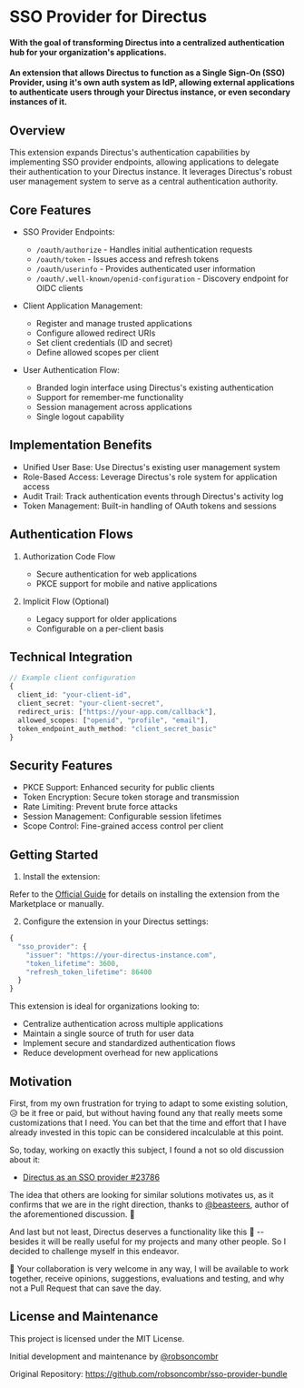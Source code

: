 # SSO Provider for Directus

#### With the goal of transforming Directus into a centralized authentication hub for your organization's applications.

#### An extension that allows Directus to function as a Single Sign-On (SSO) Provider, using it's own auth system as IdP, allowing external applications to authenticate users through your Directus instance, or even secondary instances of it.

## Overview

This extension expands Directus's authentication capabilities by implementing SSO provider endpoints, allowing applications to delegate their authentication to your Directus instance. It leverages Directus's robust user management system to serve as a central authentication authority.

## Core Features

- SSO Provider Endpoints: 
  - `/oauth/authorize` - Handles initial authentication requests
  - `/oauth/token` - Issues access and refresh tokens
  - `/oauth/userinfo` - Provides authenticated user information
  - `/oauth/.well-known/openid-configuration` - Discovery endpoint for OIDC clients

- Client Application Management:
  - Register and manage trusted applications
  - Configure allowed redirect URIs
  - Set client credentials (ID and secret)
  - Define allowed scopes per client

- User Authentication Flow:
  - Branded login interface using Directus's existing authentication
  - Support for remember-me functionality
  - Session management across applications
  - Single logout capability

## Implementation Benefits

- Unified User Base: Use Directus's existing user management system
- Role-Based Access: Leverage Directus's role system for application access
- Audit Trail: Track authentication events through Directus's activity log
- Token Management: Built-in handling of OAuth tokens and sessions

## Authentication Flows

1. Authorization Code Flow
   - Secure authentication for web applications
   - PKCE support for mobile and native applications

2. Implicit Flow (Optional)
   - Legacy support for older applications
   - Configurable on a per-client basis

## Technical Integration

```typescript
// Example client configuration
{
  client_id: "your-client-id",
  client_secret: "your-client-secret",
  redirect_uris: ["https://your-app.com/callback"],
  allowed_scopes: ["openid", "profile", "email"],
  token_endpoint_auth_method: "client_secret_basic"
}
```

## Security Features

- PKCE Support: Enhanced security for public clients
- Token Encryption: Secure token storage and transmission
- Rate Limiting: Prevent brute force attacks
- Session Management: Configurable session lifetimes
- Scope Control: Fine-grained access control per client

## Getting Started

1. Install the extension:

Refer to the [Official Guide](https://docs.directus.io/extensions/installing-extensions.html) for details on installing the extension from the Marketplace or manually.

2. Configure the extension in your Directus settings:
```javascript
{
  "sso_provider": {
    "issuer": "https://your-directus-instance.com",
    "token_lifetime": 3600,
    "refresh_token_lifetime": 86400
  }
}
```

This extension is ideal for organizations looking to:
- Centralize authentication across multiple applications
- Maintain a single source of truth for user data
- Implement secure and standardized authentication flows
- Reduce development overhead for new applications

## Motivation

First, from my own frustration for trying to adapt to some existing solution, 😥 be it free or paid, but without having found any that really meets some customizations that I need. You can bet that the time and effort that I have already invested in this topic can be considered incalculable at this point.

So, today, working on exactly this subject, I found a not so old discussion about it:
- [Directus as an SSO provider #23786](https://github.com/directus/directus/discussions/23786)

The idea that others are looking for similar solutions motivates us, as it confirms that we are in the right direction, thanks to [@beasteers](https://github.com/beasteers), author of the aforementioned discussion. 🙏

And last but not least, Directus deserves a functionality like this 🚀 -- besides it will be really useful for my projects and many other people. So I decided to challenge myself in this endeavor.

👊 Your collaboration is very welcome in any way, I will be available to work together, receive opinions, suggestions, evaluations and testing, and why not a Pull Request that can save the day.

## License and Maintenance

This project is licensed under the MIT License.

Initial development and maintenance by [@robsoncombr](https://github.com/robsoncombr)

Original Repository: https://github.com/robsoncombr/sso-provider-bundle